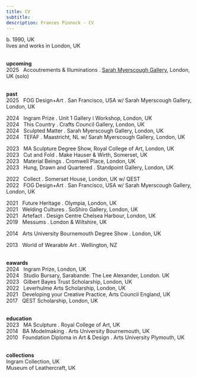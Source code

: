 ```yaml
---
title: CV
subtitle: 
description: Frances Pinnock - CV
---
```

  
b. 1990, UK  
lives and works in London, UK  
<br />  
 

**upcoming**  
2025&nbsp;&nbsp;&nbsp;Accoutrements & Illuminations . [Sarah Myerscough Gallery](https://www.sarahmyerscough.com/exhibitions/70-frances-pinnock-solo-show-gallery-solo-show-2025/), London, UK (solo)  
<br />  

**past**  
2025&nbsp;&nbsp;&nbsp;FOG Design+Art . San Francisco, USA w/ Sarah Myerscough Gallery, London, UK  


2024&nbsp;&nbsp;&nbsp;Ingram Prize . Unit 1 Gallery ǀ Workshop, London, UK  
2024&nbsp;&nbsp;&nbsp;This Country . Crafts Council Gallery, London, UK  
2024&nbsp;&nbsp;&nbsp;Sculpted Matter . Sarah Myerscough Gallery, London, UK  
2024&nbsp;&nbsp;&nbsp;TEFAF . Maastricht, NL w/ Sarah Myerscough Gallery, London, UK  

2023&nbsp;&nbsp;&nbsp;MA Sculpture Degree Show, Royal College of Art, London, UK  
2023&nbsp;&nbsp;&nbsp;Cut and Fold . Make Hauser & Wirth, Somerset, UK  
2023&nbsp;&nbsp;&nbsp;Material Beings . Cromwell Place, London, UK  
2023&nbsp;&nbsp;&nbsp;Hung, Drawn and Quartered . Standpoint Gallery, London, UK  

2022&nbsp;&nbsp;&nbsp;Collect . Somerset House, London, UK  w/ QEST  
2022&nbsp;&nbsp;&nbsp;FOG Design+Art . San Francisco, USA w/ Sarah Myerscough Gallery, London, UK  

2021&nbsp;&nbsp;&nbsp;Future Heritage . Olympia, London, UK  
2021&nbsp;&nbsp;&nbsp;Welding Cultures . SoShiro Gallery, London, UK  
2021&nbsp;&nbsp;&nbsp;Artefact . Design Centre Chelsea Harbour, London, UK  
2019&nbsp;&nbsp;&nbsp;Messums . London & Wiltshire, UK  

2014&nbsp;&nbsp;&nbsp;Arts University Bournemouth Degree Show . London, UK  

2013&nbsp;&nbsp;&nbsp;World of Wearable Art . Wellington, NZ  
<br />  

**eawards**  
2024&nbsp;&nbsp;&nbsp;Ingram Prize, London, UK  
2024&nbsp;&nbsp;&nbsp;Studio Bursary, Sarabande: The Lee Alexander, London. UK  
2023&nbsp;&nbsp;&nbsp;Gilbert Bayes Trust Scholarship, London, UK  
2022&nbsp;&nbsp;&nbsp;Leverhulme Arts Scholarship, London, UK  
2021&nbsp;&nbsp;&nbsp;Developing your Creative Practice, Arts Council England, UK  
2017&nbsp;&nbsp;&nbsp;QEST Scholarship, London, UK  
<br />  

**education**  
2023&nbsp;&nbsp;&nbsp;MA Sculpture . Royal College of Art, UK  
2014&nbsp;&nbsp;&nbsp;BA Modelmaking . Arts University Bournemouth, UK  
2010&nbsp;&nbsp;&nbsp;Foundation Diploma in Art & Design . Arts University Plymouth, UK  
<br />  

**collections**  
Ingram Collection, UK  
Museum of Leathercraft, UK  
<br /> 




  










 



  










 












